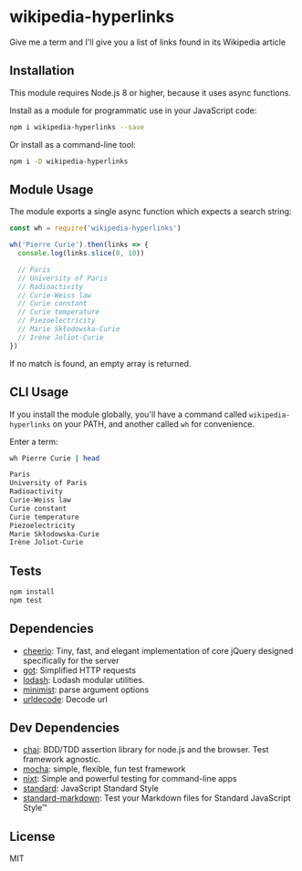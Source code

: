 # wikipedia-hyperlinks 

Give me a term and I&#39;ll give you a list of links found in its Wikipedia article

## Installation

This module requires Node.js 8 or higher, because it uses async functions.

Install as a module for programmatic use in your JavaScript code:

```sh
npm i wikipedia-hyperlinks --save
```

Or install as a command-line tool:

```sh
npm i -D wikipedia-hyperlinks
```

## Module Usage

The module exports a single async function which expects a search string:

```js
const wh = require('wikipedia-hyperlinks')

wh('Pierre Curie').then(links => {
  console.log(links.slice(0, 10))

  // Paris
  // University of Paris
  // Radioactivity
  // Curie-Weiss law
  // Curie constant
  // Curie temperature
  // Piezoelectricity
  // Marie Skłodowska-Curie
  // Irène Joliot-Curie
})
```

If no match is found, an empty array is returned.

## CLI Usage

If you install the module globally, you'll have a command called 
`wikipedia-hyperlinks` on your PATH, and another called `wh` for convenience.

Enter a term:

```sh
wh Pierre Curie | head

Paris
University of Paris
Radioactivity
Curie-Weiss law
Curie constant
Curie temperature
Piezoelectricity
Marie Skłodowska-Curie
Irène Joliot-Curie
```

## Tests

```sh
npm install
npm test
```

## Dependencies

- [cheerio](https://github.com/cheeriojs/cheerio): Tiny, fast, and elegant implementation of core jQuery designed specifically for the server
- [got](): Simplified HTTP requests
- [lodash](): Lodash modular utilities.
- [minimist](https://github.com/substack/minimist): parse argument options
- [urldecode](https://github.com/zhiyelee/urldecode): Decode url

## Dev Dependencies

- [chai](https://github.com/chaijs/chai): BDD/TDD assertion library for node.js and the browser. Test framework agnostic.
- [mocha](https://github.com/mochajs/mocha): simple, flexible, fun test framework
- [nixt](https://github.com/vesln/nixt): Simple and powerful testing for command-line apps
- [standard](https://github.com/standard/standard): JavaScript Standard Style
- [standard-markdown](): Test your Markdown files for Standard JavaScript Style™


## License

MIT
